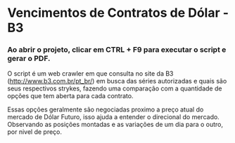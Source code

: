 # Vencimentos de Contratos de Dólar - B3

### Ao abrir o projeto, clicar em CTRL + F9 para executar o script e gerar o PDF.

O script é um web crawler em que consulta no site da B3 (http://www.b3.com.br/pt_br/) em busca das séries autorizadas e quais são seus respectivos strykes, fazendo uma comparação com a quantidade de opções que tem aberta para cada contrato. 

Essas opções geralmente são negociadas proximo a preço atual do mercado de Dólar Futuro, isso ajuda a entender o direcional do mercado.
Observando as posições montadas e as variações de um dia para o outro, por nivel de preço.
